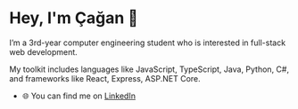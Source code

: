 # Hey, I'm Çağan 👋

I’m a 3rd-year computer engineering student who is interested in full-stack web development.

My toolkit includes languages like JavaScript, TypeScript, Java, Python, C#, and frameworks like React, Express, ASP.NET Core.

 * 🌐 You can find me on [LinkedIn](https://www.linkedin.com/in/caganseyrek/)
